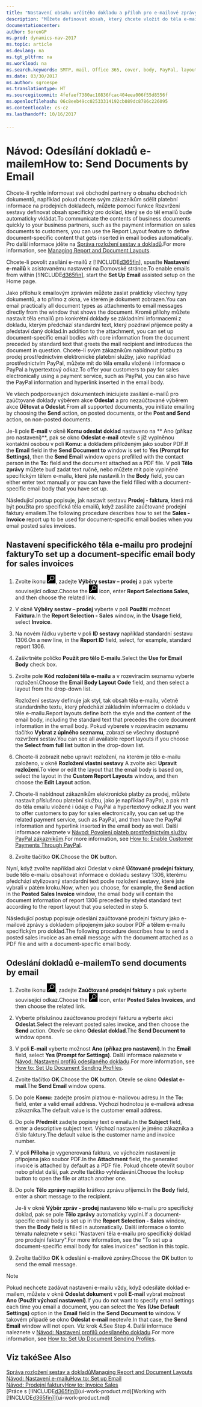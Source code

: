 ```yaml
---
title: "Nastavení obsahu určitého dokladu a příloh pro e-mailové zprávy"
description: "Můžete definovat obsah, který chcete vložit do těla e-mailové zprávy, například odkaz PayPal. Dokumenty můžete také připojit k e-mailovým zprávám."
documentationcenter: 
author: SorenGP
ms.prod: dynamics-nav-2017
ms.topic: article
ms.devlang: na
ms.tgt_pltfrm: na
ms.workload: na
ms.search.keywords: SMTP, mail, Office 365, cover, body, PayPal, layout
ms.date: 03/30/2017
ms.author: sgroespe
ms.translationtype: HT
ms.sourcegitcommit: 4fefaef7380ac10836fcac404eea006f55d8556f
ms.openlocfilehash: 06c8eeb49cc02533314192cb089dc8786c226095
ms.contentlocale: cs-cz
ms.lasthandoff: 10/16/2017

---
```

# <a name="how-to-send-documents-by-email"></a><span data-ttu-id="4c05a-104">Návod: Odesílání dokladů e-mailem</span><span class="sxs-lookup"><span data-stu-id="4c05a-104">How to: Send Documents by Email</span></span>
<span data-ttu-id="4c05a-105">Chcete-li rychle informovat své obchodní partnery o obsahu obchodních dokumentů, například pokud chcete svým zákazníkům sdělit platební informace na prodejních dokladech, můžete pomocí funkce Rozvržení sestavy definovat obsah specifický pro doklad, který se do těl emailů bude automaticky vkládat.</span><span class="sxs-lookup"><span data-stu-id="4c05a-105">To communicate the contents of business documents quickly to your business partners, such as the payment information on sales documents to customers, you can use the Report Layout feature to define document-specific content that gets inserted in email bodies automatically.</span></span> <span data-ttu-id="4c05a-106">Pro další informace jděte na [Správa rozložení sestav a dokladů](ui-manage-report-layouts.md).</span><span class="sxs-lookup"><span data-stu-id="4c05a-106">For more information, see [Managing Report and Document Layouts](ui-manage-report-layouts.md).</span></span>

<span data-ttu-id="4c05a-107">Chcete-li povolit zasílání e-mailů z [!INCLUDE[d365fin](includes/d365fin_md.md)], spusťte **Nastavení e-mailů** k asistovanému nastavení na Domovské stránce.</span><span class="sxs-lookup"><span data-stu-id="4c05a-107">To enable emails from within [!INCLUDE[d365fin](includes/d365fin_md.md)], start the **Set Up Email** assisted setup on the Home page.</span></span>

<span data-ttu-id="4c05a-108">Jako přílohu k emailovým zprávám můžete zaslat prakticky všechny typy dokumentů, a to přímo z okna, ve kterém je dokument zobrazen.</span><span class="sxs-lookup"><span data-stu-id="4c05a-108">You can email practically all document types as attachments to email messages directly from the window that shows the document.</span></span> <span data-ttu-id="4c05a-109">Kromě přílohy můžete nastavit těla emailů pro konkrétní doklady se základními informacemi z dokladu, kterým předchází standardní text, který pozdraví příjemce pošty a představí daný doklad.</span><span class="sxs-lookup"><span data-stu-id="4c05a-109">In addition to the attachment, you can set up document-specific email bodies with core information from the document preceded by standard text that greets the mail recipient and introduces the document in question.</span></span> <span data-ttu-id="4c05a-110">Chcete-li svým zákazníkům nabídnout platbu za prodej prostřednictvím elektronické platební služby, jako například prostřednictvím PayPal, můžete mít do těla emailu vložené i informace o PayPal a hypertextový odkaz.</span><span class="sxs-lookup"><span data-stu-id="4c05a-110">To offer your customers to pay for sales electronically using a payment service, such as PayPal, you can also have the PayPal information and hyperlink inserted in the email body.</span></span>

<span data-ttu-id="4c05a-111">Ve všech podporovaných dokumentech iniciujete zasílání e-mailů pro zaúčtované doklady výběrem akce **Odeslat** a pro nezaúčtované výběrem akce **Účtovat a Odeslat**.</span><span class="sxs-lookup"><span data-stu-id="4c05a-111">From all supported documents, you initiate emailing by choosing the **Send** action, on posted documents, or the **Post and Send** action, on non-posted documents.</span></span>

<span data-ttu-id="4c05a-112">Je-li pole **E-mail** v okně **Komu odeslat doklad** nastaveno na ** Ano (příkaz pro nastavení)**, pak se okno **Odeslat e-mail** otevře s již vyplněnou kontaktní osobou v poli **Komu:** a dokladem přiloženým jako soubor PDF.</span><span class="sxs-lookup"><span data-stu-id="4c05a-112">If the **Email** field in the **Send Document to** window is set to **Yes (Prompt for Settings)**, then the **Send Email** window opens prefilled with the contact person in the **To:** field and the document attached as a PDF file.</span></span> <span data-ttu-id="4c05a-113">V poli **Tělo zprávy** můžete buď zadat text ručně, nebo můžete mít pole vyplněné specifickým tělem e-mailu, které jste nastavili.</span><span class="sxs-lookup"><span data-stu-id="4c05a-113">In the **Body** field, you can either enter text manually or you can have the field filled with a document-specific email body that you have set up.</span></span>

<span data-ttu-id="4c05a-114">Následující postup popisuje, jak nastavit sestavu **Prodej - faktura**, která má být použita pro specifická těla emailů, když zasíláte zaúčtované prodejní faktury emailem.</span><span class="sxs-lookup"><span data-stu-id="4c05a-114">The following procedure describes how to set the **Sales - Invoice** report up to be used for document-specific email bodies when you email posted sales invoices.</span></span>

## <a name="to-set-up-a-document-specific-email-body-for-sales-invoices"></a><span data-ttu-id="4c05a-115">Nastavení specifického těla e-mailu pro prodejní faktury</span><span class="sxs-lookup"><span data-stu-id="4c05a-115">To set up a document-specific email body for sales invoices</span></span>
1. <span data-ttu-id="4c05a-116">Zvolte ikonu ![Vyhledat stránku nebo sestavu](media/ui-search/search_small.png "Ikona Vyhledat stránku nebo sestavu"), zadejte **Výběry sestav – prodej** a pak vyberte související odkaz.</span><span class="sxs-lookup"><span data-stu-id="4c05a-116">Choose the ![Search for Page or Report](media/ui-search/search_small.png "Search for Page or Report icon") icon, enter **Report Selections Sales**, and then choose the related link.</span></span>
2. <span data-ttu-id="4c05a-117">V okně **Výběry sestav – prodej** vyberte v poli **Použití** možnost **Faktura**.</span><span class="sxs-lookup"><span data-stu-id="4c05a-117">In the **Report Selection - Sales** window, in the **Usage** field, select **Invoice**.</span></span>
3. <span data-ttu-id="4c05a-118">Na novém řádku vyberte v poli **ID sestavy** například standardní sestavu 1306.</span><span class="sxs-lookup"><span data-stu-id="4c05a-118">On a new line, in the **Report ID** field, select, for example, standard report 1306.</span></span>
4. <span data-ttu-id="4c05a-119">Zaškrtněte políčko **Použít pro tělo E-mailu**.</span><span class="sxs-lookup"><span data-stu-id="4c05a-119">Select the **Use for Email Body** check box.</span></span>
5. <span data-ttu-id="4c05a-120">Zvolte pole **Kód rozložení těla e-mailu** a v rozevíracím seznamu vyberte rozložení.</span><span class="sxs-lookup"><span data-stu-id="4c05a-120">Choose the **Email Body Layout Code** field, and then select a layout from the drop-down list.</span></span>

    <span data-ttu-id="4c05a-121">Rozložení sestavy definuje jak styl, tak obsah těla e-mailu, včetně standardního textu, který předchází základním informacím o  dokladu v těle e-mailu.</span><span class="sxs-lookup"><span data-stu-id="4c05a-121">Report layouts define both the style and the content of the email body, including the standard text that precedes the core document information in the email body.</span></span> <span data-ttu-id="4c05a-122">Pokud vyberete v rozevíracím seznamu tlačítko **Vybrat z úplného seznamu**, zobrazí se všechny dostupné rozvržení sestav.</span><span class="sxs-lookup"><span data-stu-id="4c05a-122">You can see all available report layouts if you choose the **Select from full list** button in the drop-down list.</span></span>
6. <span data-ttu-id="4c05a-123">Chcete-li zobrazit nebo upravit rozložení, na kterém je tělo e-mailu založeno, v okně **Rozložení vlastní sestavy** A zvolte akci **Upravit rozložení**.</span><span class="sxs-lookup"><span data-stu-id="4c05a-123">To view or edit the layout that the email body is based on, select the layout in the **Custom Report Layouts** window, and then choose the **Edit Layout** action.</span></span>
7. <span data-ttu-id="4c05a-124">Chcete-li nabídnout zákazníkům elektronické platby za prodej, můžete nastavit příslušnou platební službu, jako je například PayPal, a pak mít do těla emailu vložené i údaje o PayPal a hypertextový odkaz.</span><span class="sxs-lookup"><span data-stu-id="4c05a-124">If you want to offer customers to pay for sales electronically, you can set up the related payment service, such as PayPal, and then have the PayPal information and hyperlink inserted in the email body as well.</span></span> <span data-ttu-id="4c05a-125">Další informace naleznete v [Návod: Povolení plateb prostřednictvím služby PayPal zákazníkům](sales-how-enable-payment-service-extensions.md).</span><span class="sxs-lookup"><span data-stu-id="4c05a-125">For more information, see [How to: Enable Customer Payments Through PayPal](sales-how-enable-payment-service-extensions.md).</span></span>
8. <span data-ttu-id="4c05a-126">Zvolte tlačítko **OK**.</span><span class="sxs-lookup"><span data-stu-id="4c05a-126">Choose the **OK** button.</span></span>

<span data-ttu-id="4c05a-127">Nyní, když zvolíte například akci Odeslat v okně **Účtované prodejní faktury**, bude tělo e-mailu obsahovat informace o dokladu sestavy 1306, kterému předchází stylizovaný standardní text podle rozložení sestavy, které jste vybrali v pátém kroku.</span><span class="sxs-lookup"><span data-stu-id="4c05a-127">Now, when you choose, for example, the **Send** action in the **Posted Sales Invoice** window, the email body will contain the document information of report 1306 preceded by styled standard text according to the report layout that you selected in step 5.</span></span>

<span data-ttu-id="4c05a-128">Následující postup popisuje odeslání zaúčtované prodejní faktury jako e-mailové zprávy s dokladem připojeným jako soubor PDF a tělem e-mailu specifickým pro doklad.</span><span class="sxs-lookup"><span data-stu-id="4c05a-128">The following procedure describes how to send a posted sales invoice as an email message with the document attached as a PDF file and with a document-specific email body.</span></span>

## <a name="to-send-documents-by-email"></a><span data-ttu-id="4c05a-129">Odeslání dokladů e-mailem</span><span class="sxs-lookup"><span data-stu-id="4c05a-129">To send documents by email</span></span>
1. <span data-ttu-id="4c05a-130">Zvolte ikonu ![Vyhledat stránku nebo sestavu](media/ui-search/search_small.png "Ikona Vyhledat stránku nebo sestavu"), zadejte **Zaúčtované prodejní faktury** a pak vyberte související odkaz.</span><span class="sxs-lookup"><span data-stu-id="4c05a-130">Choose the ![Search for Page or Report](media/ui-search/search_small.png "Search for Page or Report icon") icon, enter **Posted Sales Invoices**, and then choose the related link.</span></span>
2. <span data-ttu-id="4c05a-131">Vyberte příslušnou zaúčtovanou prodejní fakturu a vyberte akci **Odeslat**.</span><span class="sxs-lookup"><span data-stu-id="4c05a-131">Select the relevant posted sales invoice, and then choose the **Send** action.</span></span> <span data-ttu-id="4c05a-132">Otevře se okno **Odeslat doklad**.</span><span class="sxs-lookup"><span data-stu-id="4c05a-132">The **Send Document to** window opens.</span></span>
3. <span data-ttu-id="4c05a-133">V poli **E-mail** vyberte možnost **Ano (příkaz pro nastavení)**.</span><span class="sxs-lookup"><span data-stu-id="4c05a-133">In the **Email** field, select **Yes (Prompt for Settings)**.</span></span> <span data-ttu-id="4c05a-134">Další informace naleznete v [Návod: Nastavení profilů odesílaného dokladu](sales-how-setup-document-send-profiles.md).</span><span class="sxs-lookup"><span data-stu-id="4c05a-134">For more information, see [How to: Set Up Document Sending Profiles](sales-how-setup-document-send-profiles.md).</span></span>
4. <span data-ttu-id="4c05a-135">Zvolte tlačítko **OK**.</span><span class="sxs-lookup"><span data-stu-id="4c05a-135">Choose the **OK** button.</span></span> <span data-ttu-id="4c05a-136">Otevře se okno **Odeslat e-mail**.</span><span class="sxs-lookup"><span data-stu-id="4c05a-136">The **Send Email** window opens.</span></span>
5. <span data-ttu-id="4c05a-137">Do pole **Komu:** zadejte prosím platnou e-mailovou adresu.</span><span class="sxs-lookup"><span data-stu-id="4c05a-137">In the **To:** field, enter a valid email address.</span></span> <span data-ttu-id="4c05a-138">Výchozí hodnotou je e-mailová adresa zákazníka.</span><span class="sxs-lookup"><span data-stu-id="4c05a-138">The default value is the customer email address.</span></span>
6. <span data-ttu-id="4c05a-139">Do pole **Předmět** zadejte popisný text o emailu.</span><span class="sxs-lookup"><span data-stu-id="4c05a-139">In the **Subject** field, enter a descriptive subject text.</span></span> <span data-ttu-id="4c05a-140">Výchozí nastavení je jméno zákazníka a číslo faktury.</span><span class="sxs-lookup"><span data-stu-id="4c05a-140">The default value is the customer name and invoice number.</span></span>
7. <span data-ttu-id="4c05a-141">V poli **Příloha** je vygenerovaná faktura, ve výchozím nastavení je připojena jako soubor PDF.</span><span class="sxs-lookup"><span data-stu-id="4c05a-141">In the **Attachment** field, the generated invoice is attached by default as a PDF file.</span></span> <span data-ttu-id="4c05a-142">Pokud chcete otevřít soubor nebo přidat další, pak zvolte tlačítko vyhledávání.</span><span class="sxs-lookup"><span data-stu-id="4c05a-142">Choose the lookup button to open the file or attach another one.</span></span>
8. <span data-ttu-id="4c05a-143">Do pole  **Tělo zprávy** napište krátkou zprávu příjemci.</span><span class="sxs-lookup"><span data-stu-id="4c05a-143">In the **Body** field, enter a short message to the recipient.</span></span>

    <span data-ttu-id="4c05a-144">Je-li v okně **Výběr zpráv - prodej** nastaveno tělo e-mailu pro specifický doklad, pak se pole **Tělo zprávy** automaticky vyplní.</span><span class="sxs-lookup"><span data-stu-id="4c05a-144">If a document-specific email body is set up in the **Report Selection - Sales** window, then the **Body** field is filled in automatically.</span></span> <span data-ttu-id="4c05a-145">Další informace o tomto tématu naleznete v sekci "Nastavení těla e-mailu pro specifický doklad pro prodejní faktury".</span><span class="sxs-lookup"><span data-stu-id="4c05a-145">For more information, see the "To set up a document-specific email body for sales invoices" section in this topic.</span></span>
9. <span data-ttu-id="4c05a-146">Zvolte tlačítko **OK** k odeslání e-mailové zprávy.</span><span class="sxs-lookup"><span data-stu-id="4c05a-146">Choose the **OK** button to send the email message.</span></span>

> [!NOTE]  
>   <span data-ttu-id="4c05a-147">Pokud nechcete zadávat nastavení e-mailu vždy, když odesíláte doklad e-mailem, můžete v okně **Odeslat dokument** v poli **E-mail** vybrat možnost **Ano (Použít výchozí nastavení)**.</span><span class="sxs-lookup"><span data-stu-id="4c05a-147">If you do not want to specify email settings each time you email a document, you can select the **Yes (Use Default Settings)** option in the **Email** field in the **Send Document to** window.</span></span> <span data-ttu-id="4c05a-148">V takovém případě se okno **Odeslat e-mail** neotevře.</span><span class="sxs-lookup"><span data-stu-id="4c05a-148">In that case, the **Send Email** window will not open.</span></span> <span data-ttu-id="4c05a-149">Viz krok 4.</span><span class="sxs-lookup"><span data-stu-id="4c05a-149">See Step 4.</span></span> <span data-ttu-id="4c05a-150">Další informace naleznete v [Návod: Nastavení profilů odesílaného dokladu](sales-how-setup-document-send-profiles.md).</span><span class="sxs-lookup"><span data-stu-id="4c05a-150">For more information, see [How to: Set Up Document Sending Profiles](sales-how-setup-document-send-profiles.md).</span></span>

## <a name="see-also"></a><span data-ttu-id="4c05a-151">Viz také</span><span class="sxs-lookup"><span data-stu-id="4c05a-151">See Also</span></span>
[<span data-ttu-id="4c05a-152">Správa rozložení sestav a dokladů</span><span class="sxs-lookup"><span data-stu-id="4c05a-152">Managing Report and Document Layouts</span></span>](ui-manage-report-layouts.md)  
[<span data-ttu-id="4c05a-153">Návod: Nastavení e-mailu</span><span class="sxs-lookup"><span data-stu-id="4c05a-153">How to: Set up Email</span></span>](madeira-how-setup-email.md)  
[<span data-ttu-id="4c05a-154">Návod: Prodejní faktury</span><span class="sxs-lookup"><span data-stu-id="4c05a-154">How to: Invoice Sales</span></span>](sales-how-invoice-sales.md)  
<span data-ttu-id="4c05a-155">[Práce s [!INCLUDE[d365fin](includes/d365fin_md.md)]](ui-work-product.md)</span><span class="sxs-lookup"><span data-stu-id="4c05a-155">[Working with [!INCLUDE[d365fin](includes/d365fin_md.md)]](ui-work-product.md)</span></span>

